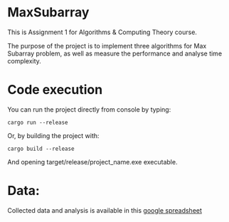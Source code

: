 # MaxSubarray
This is Assignment 1 for Algorithms &amp; Computing Theory course.

The purpose of the project is to implement three algorithms for Max Subarray problem, as well as measure the performance and analyse time complexity.

# Code execution
You can run the project directly from console by typing:

`cargo run --release`

Or, by building the project with:

`cargo build --release`

And opening target/release/project_name.exe executable. 

# Data:
Collected data and analysis is available in this [google spreadsheet](https://docs.google.com/spreadsheets/d/1h7Dx2lfbUjiBsOJydpG2cWPSJ1OkoajD0fD2DFc0viY/edit?usp=sharing)
